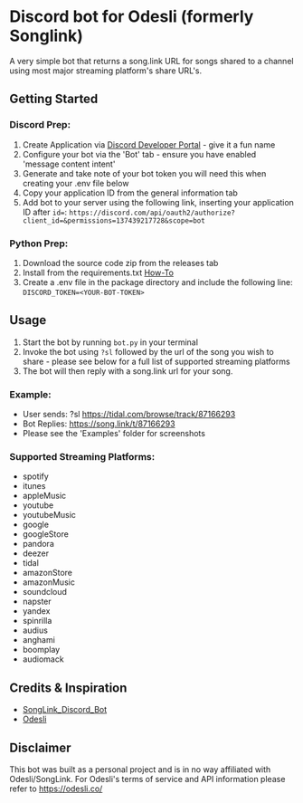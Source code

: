# Discord bot for Odesli (formerly Songlink)
A very simple bot that returns a song.link URL for songs shared to a channel using most major streaming platform's share URL's.


## Getting Started

### Discord Prep:
 1. Create Application via [Discord Developer Portal](https://discord.com/developers/) - give it a fun name
 2. Configure your bot via the 'Bot' tab - ensure you have enabled 'message content intent'
 3. Generate and take note of your bot token you will need this when creating your .env file below
 4. Copy your application ID from the general information tab
 5. Add bot to your server using the following link, inserting your application ID after `id=`: `https://discord.com/api/oauth2/authorize?client_id=&permissions=137439217728&scope=bot`

### Python Prep:
 1. Download the source code zip from the releases tab
 2. Install from the requirements.txt [How-To](https://note.nkmk.me/en/python-pip-install-requirements/)
 3. Create a .env file in the package directory and include the following line: `DISCORD_TOKEN=<YOUR-BOT-TOKEN>`

## Usage
 1. Start the bot by running `bot.py` in your terminal
 2. Invoke the bot using `?sl` followed by the url of the song you wish to share - please see below for a full list of supported streaming platforms
 3. The bot will then reply with a song.link url for your song.
### Example:
- User sends: ?sl https://tidal.com/browse/track/87166293
- Bot Replies: https://song.link/t/87166293
- Please see the 'Examples' folder for screenshots

### Supported Streaming Platforms:
- spotify
- itunes
- appleMusic
- youtube
- youtubeMusic
- google
- googleStore
- pandora
- deezer
- tidal
- amazonStore
- amazonMusic
- soundcloud
- napster
- yandex
- spinrilla
- audius
- anghami
- boomplay
- audiomack

## Credits & Inspiration
- [SongLink_Discord_Bot](https://github.com/EdgarLefevre/SongLink_Discord_Bot)
- [Odesli](https://odesli.co/)
## Disclaimer
This bot was built as a personal project and is in no way affiliated with Odesli/SongLink. For Odesli's terms of service and API information please refer to https://odesli.co/
